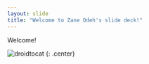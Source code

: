 ```yaml
---
layout: slide
title: "Welcome to Zane Odeh's slide deck!"
---
```


Welcome!

![droidtocat](https://octodex.github.com/images/droidtocat.png)
{: .center}
